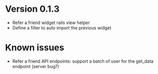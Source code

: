 
# Version 0.1.3

* Refer a friend widget rails view helper
* Define a filter to auto import the previous widget

# Known issues

* Refer a friend API endpoints: support a batch of user for the get_data endpoint (server bug?)
